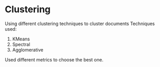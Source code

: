 # Clustering
Using different clustering techniques to cluster documents
Techniques used:
1. KMeans
2. Spectral
3. Agglomerative

Used different metrics to choose the best one.
